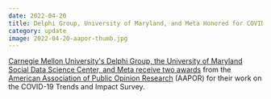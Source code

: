```yaml
---
date: 2022-04-20
title: Delphi Group, University of Maryland, and Meta Honored for COVID-19 Survey
category: update
image: 2022-04-20-aapor-thumb.jpg
---
```


[Carnegie Mellon University's Delphi Group, the University of Maryland Social Data Science Center, and Meta receive two awards](https://www.cs.cmu.edu/news/2022/delphi-aapor-awards) from the [American Association of Public Opinion Research](https://www.aapor.org/Conference-Events/Awards/2022-Award-Winners.aspx) (AAPOR) for their work on the COVID-19 Trends and Impact Survey.

